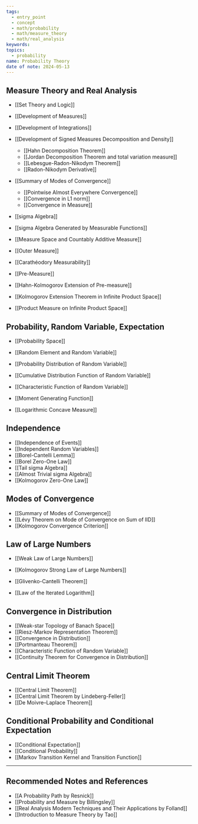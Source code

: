 ```yaml
---
tags:
  - entry_point
  - concept
  - math/probability
  - math/measure_theory
  - math/real_analysis
keywords: 
topics:
  - probability
name: Probability Theory
date of note: 2024-05-13
---
```


##  Measure Theory and Real Analysis

- [[Set Theory and Logic]]
- [[Development of Measures]]
- [[Development of Integrations]]
- [[Development of Signed Measures Decomposition and Density]]
	- [[Hahn Decomposition Theorem]]
	- [[Jordan Decomposition Theorem and total variation measure]]
	- [[Lebesgue-Radon-Nikodym Theorem]]
	- [[Radon-Nikodym Derivative]]
- [[Summary of Modes of Convergence]]
	- [[Pointwise Almost Everywhere Convergence]]
	- [[Convergence in L1 norm]]
	- [[Convergence in Measure]]

- [[sigma Algebra]]
- [[sigma Algebra Generated by Measurable Functions]]
- [[Measure Space and Countably Additive Measure]]

- [[Outer Measure]]
- [[Carathéodory Measurability]]
- [[Pre-Measure]]
- [[Hahn-Kolmogorov Extension of Pre-measure]]

- [[Kolmogorov Extension Theorem in Infinite Product Space]]
- [[Product Measure on Infinite Product Space]]



## Probability, Random Variable, Expectation

- [[Probability Space]]
- [[Random Element and Random Variable]]
- [[Probability Distribution of Random Variable]]
- [[Cumulative Distribution Function of Random Variable]]
- [[Characteristic Function of Random Variable]]
- [[Moment Generating Function]]

- [[Logarithmic Concave Measure]]

## Independence

- [[Independence of Events]]
- [[Independent Random Variables]]
- [[Borel-Cantelli Lemma]]
- [[Borel Zero-One Law]]
- [[Tail sigma Algebra]]
- [[Almost Trivial sigma Algebra]]
- [[Kolmogorov Zero-One Law]]


## Modes of Convergence

- [[Summary of Modes of Convergence]]
- [[Lévy Theorem on Mode of Convergence on Sum of IID]]
- [[Kolmogorov Convergence Criterion]]


## Law of Large Numbers

- [[Weak Law of Large Numbers]]
- [[Kolmogorov Strong Law of Large Numbers]]
- [[Glivenko-Cantelli Theorem]]

- [[Law of the Iterated Logarithm]]

## Convergence in Distribution

- [[Weak-star Topology of Banach Space]]
- [[Riesz-Markov Representation Theorem]]
- [[Convergence in Distribution]]
- [[Portmanteau Theorem]]
- [[Characteristic Function of Random Variable]]
- [[Continuity Theorem for Convergence in Distribution]]


## Central Limit Theorem

- [[Central Limit Theorem]]
- [[Central Limit Theorem by Lindeberg-Feller]]
- [[De Moivre–Laplace Theorem]]

## Conditional Probability and Conditional Expectation

- [[Conditional Expectation]]
- [[Conditional Probability]]
- [[Markov Transition Kernel and Transition Function]]



-----------
##  Recommended Notes and References



- [[A Probability Path by Resnick]]
- [[Probability and Measure by Billingsley]]
- [[Real Analysis Modern Techniques and Their Applications by Folland]]
- [[Introduction to Measure Theory by Tao]]